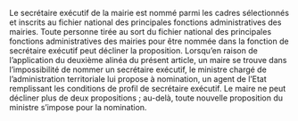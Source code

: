 Le secrétaire exécutif de la mairie est nommé parmi les cadres sélectionnés et inscrits au fichier national des principales fonctions administratives des mairies.
Toute personne tirée au sort du fichier national des principales fonctions administratives des mairies pour être nommée dans la fonction de secrétaire exécutif peut décliner la proposition.
Lorsqu’en raison de l’application du deuxième alinéa du présent article, un maire se trouve dans l’impossibilité de nommer un secrétaire exécutif, le ministre chargé de l’administration territoriale lui propose à nomination, un agent de l’Etat remplissant les conditions de profil de secrétaire exécutif. Le maire ne peut décliner plus de deux propositions ; au-delà, toute nouvelle proposition du ministre s’impose pour la nomination.